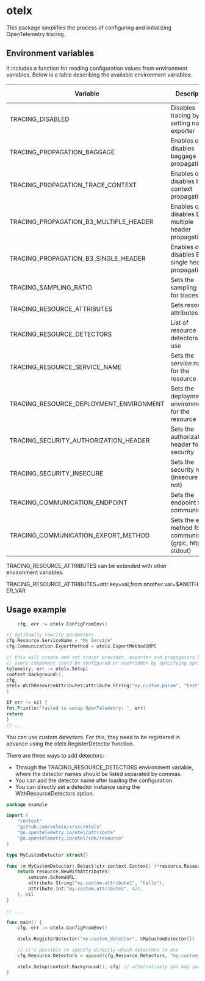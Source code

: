 # otelx

This package simplifies the process of configuring and initializing OpenTelemetry tracing.

## Environment variables

It includes a function for reading configuration values from environment variables. Below is a table describing the
available environment variables:

| Variable                                | Description                                                   | Default Value |
|-----------------------------------------|---------------------------------------------------------------|---------------|
| TRACING_DISABLED                        | Disables tracing by setting noop exporter                     | false         |
| TRACING_PROPAGATION_BAGGAGE             | Enables or disables baggage propagation                       | true          |
| TRACING_PROPAGATION_TRACE_CONTEXT       | Enables or disables trace context propagation                 | true          |
| TRACING_PROPAGATION_B3_MULTIPLE_HEADER  | Enables or disables B3 multiple header propagation            | false         |
| TRACING_PROPAGATION_B3_SINGLE_HEADER    | Enables or disables B3 single header propagation              | true          |
| TRACING_SAMPLING_RATIO                  | Sets the sampling ratio for traces                            | 1             |
| TRACING_RESOURCE_ATTRIBUTES             | Sets resource attributes                                      | none          |
| TRACING_RESOURCE_DETECTORS              | List of resource detectors to use                             | none          |
| TRACING_RESOURCE_SERVICE_NAME           | Sets the service name for the resource                        | none          |
| TRACING_RESOURCE_DEPLOYMENT_ENVIRONMENT | Sets the deployment environment for the resource              | none          |
| TRACING_SECURITY_AUTHORIZATION_HEADER   | Sets the authorization header for security                    | none          |
| TRACING_SECURITY_INSECURE               | Sets the security mode (insecure or not)                      | true          |
| TRACING_COMMUNICATION_ENDPOINT          | Sets the endpoint for communication                           | none          |
| TRACING_COMMUNICATION_EXPORT_METHOD     | Sets the export method for communication (grpc, http, stdout) | grpc          |

TRACING_RESOURCE_ATTRIBUTES can be extended with other environment variables:

TRACING_RESOURCE_ATTRIBUTES=attr.key=val,from.another.var=$ANOTHER_VAR

## Usage example

```go
    cfg, err := otelx.ConfigFromEnv()

// optionally rewrite parameters
cfg.Resource.ServiceName = "My Service"
cfg.Communication.ExportMethod = otelx.ExportMethodGRPC

// this will create and set tracer provider, exporter and propagators based on the given configuration
// every component could be configured or overridden by specifying options
telemetry, err := otelx.Setup(
context.Background(),
cfg,
otelx.WithResourceAttributes(attribute.String("my.custom.param", "test")),
)

if err != nil {
fmt.Println("failed to setup OpenTelemetry: ", err)
return
}
// ...
```

You can use custom detectors. For this, they need to be registered in advance using the otelx.RegisterDetector function.

There are three ways to add detectors:

* Through the TRACING_RESOURCE_DETECTORS environment variable, where the detector names should be listed separated by
  commas.
* You can add the detector name after loading the configuration.
* You can directly set a detector instance using the WithResourceDetectors option.

```go
package example

import (
	"context"
	"github.com/velmie/x/svc/otelx"
	"go.opentelemetry.io/otel/attribute"
	"go.opentelemetry.io/otel/sdk/resource"
)

type MyCustomDetector struct{}

func (m MyCustomDetector) Detect(ctx context.Context) (*resource.Resource, error) {
	return resource.NewWithAttributes(
		semconv.SchemaURL,
		attribute.String("my.custom.attribute1", "hello"),
		attribute.Int("my.custom.attribute2", 42),
	), nil
}

// ... 

func main() {
	cfg, err := otelx.ConfigFromEnv()

	otelx.RegisterDetector("my.custom_detector", &MyCustomDetector{})

	// it's possible to specify directly which detectors to use
	cfg.Resource.Detectors = append(cfg.Resource.Detectors, "my.custom_detector")

	otelx.Setup(context.Background(), cfg) // alternatively you may specify it directly using otelx.WithResourceDetectors(&MyCustomDetector{})
}
```